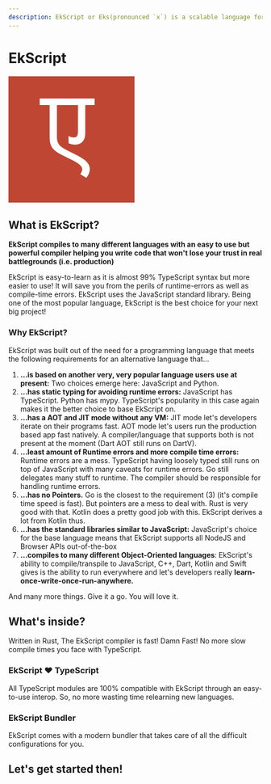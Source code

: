 ```yaml
---
description: EkScript or Eks(pronounced `x`) is a scalable language for the next 20 years
---
```


# EkScript

![](.gitbook/assets/ekscript.png)

## What is EkScript? 

**EkScript compiles to many different languages with an easy to use but powerful compiler helping you write code that won't lose your trust in real battlegrounds \(i.e. production\)**

EkScript is easy-to-learn as it is almost 99% TypeScript syntax but more easier to use! It will save you from the perils of runtime-errors as well as compile-time errors. EkScript uses the JavaScript standard library. Being one of the most popular language, EkScript is the best choice for your next big project!

### Why EkScript?

EkScript was built out of the need for a programming language that meets the following requirements for an alternative language that...

1. **...is based on another very, very popular language users use at present:** Two choices emerge here: JavaScript and Python.
2. **...has static typing for avoiding runtime errors:** JavaScript has TypeScript. Python has mypy. TypeScript's popularity in this case again makes it the better choice to base EkScript on.
3. **...has a AOT and JIT mode without any VM:** JIT mode let's developers iterate on their programs fast. AOT mode let's users run the production based app fast natively. A compiler/language that supports both is not present at the moment \(Dart AOT still runs on DartV\).
4. **...least amount of Runtime errors and more compile time errors:** Runtime errors are a mess. TypeScript having loosely typed still runs on top of JavaScript with many caveats for runtime errors. Go still delegates many stuff to runtime. The compiler should be responsible for handling runtime errors.
5. **...has no Pointers.** Go is the closest to the requirement \(3\) \(it's compile time speed is fast\). But pointers are a mess to deal with. Rust is very good with that. Kotlin does a pretty good job with this. EkScript derives a lot from Kotlin thus.
6. **...has the standard libraries similar to JavaScript:** JavaScript's choice for the base language means that EkScript supports all NodeJS and Browser APIs out-of-the-box
7. **...compiles to many different Object-Oriented languages**: EkScript's ability to compile/transpile to JavaScript, C++, Dart, Kotlin and Swift gives is the ability to run everywhere and let's developers really **learn-once-write-once-run-anywhere.**

And many more things. Give it a go. You will love it.

## What's inside?

Written in Rust, The EkScript compiler is fast! Damn Fast! No more slow compile times you face with TypeScript.

### **EkScript** ❤️ **TypeScript**

All TypeScript modules are 100% compatible with EkScript through an easy-to-use interop. So, no more wasting time relearning new languages.

### **EkScript Bundler**

EkScript comes with a modern bundler that takes care of all the difficult configurations for you.

## Let's get started then!







